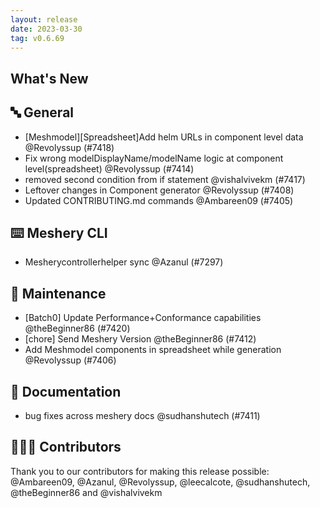 ```yaml
---
layout: release
date: 2023-03-30
tag: v0.6.69
---
```


## What's New

## 🔤 General

- [Meshmodel][Spreadsheet]Add helm URLs in component level data @Revolyssup (#7418)
- Fix wrong modelDisplayName/modelName logic at component level(spreadsheet) @Revolyssup (#7414)
- removed second condition from if statement @vishalvivekm (#7417)
- Leftover changes in Component generator @Revolyssup (#7408)
- Updated CONTRIBUTING.md commands @Ambareen09 (#7405)

## ⌨️ Meshery CLI

- Mesherycontrollerhelper sync @Azanul (#7297)

## 🧰 Maintenance

- [Batch0] Update Performance+Conformance capabilities @theBeginner86 (#7420)
- [chore] Send Meshery Version @theBeginner86 (#7412)
- Add Meshmodel components in spreadsheet while generation @Revolyssup (#7406)

## 📖 Documentation

- bug fixes across meshery docs @sudhanshutech (#7411)

## 👨🏽‍💻 Contributors

Thank you to our contributors for making this release possible:
@Ambareen09, @Azanul, @Revolyssup, @leecalcote, @sudhanshutech, @theBeginner86 and @vishalvivekm
